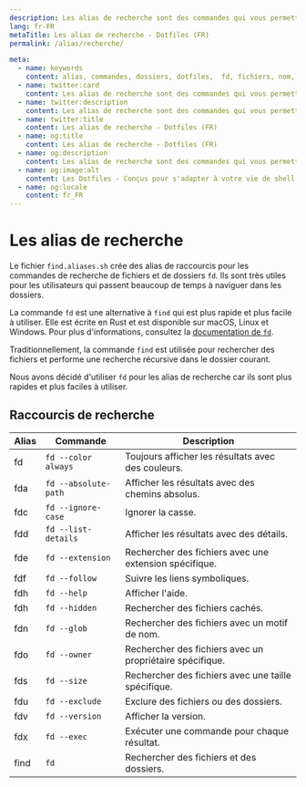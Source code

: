 ```yaml
---
description: Les alias de recherche sont des commandes qui vous permettent de trouver des fichiers ou des dossiers en fonction de leur nom. Ils sont très utiles pour les utilisateurs qui passent beaucoup de temps à naviguer dans les dossiers.
lang: fr-FR
metaTitle: Les alias de recherche - Dotfiles (FR)
permalink: /alias/recherche/

meta:
  - name: keywords
    content: alias, commandes, dossiers, dotfiles,  fd, fichiers, nom, recherche, trouver
  - name: twitter:card
    content: Les alias de recherche sont des commandes qui vous permettent de trouver des fichiers ou des dossiers en fonction de leur nom. Ils sont très utiles pour les utilisateurs qui passent beaucoup de temps à naviguer dans les dossiers.
  - name: twitter:description
    content: Les alias de recherche sont des commandes qui vous permettent de trouver des fichiers ou des dossiers en fonction de leur nom. Ils sont très utiles pour les utilisateurs qui passent beaucoup de temps à naviguer dans les dossiers.
  - name: twitter:title
    content: Les alias de recherche - Dotfiles (FR)
  - name: og:title
    content: Les alias de recherche - Dotfiles (FR)
  - name: og:description
    content: Les alias de recherche sont des commandes qui vous permettent de trouver des fichiers ou des dossiers en fonction de leur nom. Ils sont très utiles pour les utilisateurs qui passent beaucoup de temps à naviguer dans les dossiers.
  - name: og:image:alt
    content: Les Dotfiles - Conçus pour s'adapter à votre vie de shell
  - name: og:locale
    content: fr_FR
---
```


# Les alias de recherche

Le fichier `find.aliases.sh` crée des alias de raccourcis pour les commandes de
recherche de fichiers et de dossiers `fd`. Ils sont très utiles pour les
utilisateurs qui passent beaucoup de temps à naviguer dans les dossiers.

La commande `fd` est une alternative à `find` qui est plus rapide et plus facile
à utiliser. Elle est écrite en Rust et est disponible sur macOS, Linux et
Windows. Pour plus d'informations, consultez la [documentation de `fd`][fd].

Traditionnellement, la commande `find` est utilisée pour rechercher des fichiers
et performe une recherche récursive dans le dossier courant.

Nous avons décidé d'utiliser `fd` pour les alias de recherche car ils sont plus
rapides et plus faciles à utiliser.

## Raccourcis de recherche

| Alias | Commande             | Description                                              |
| ----- | -------------------- | -------------------------------------------------------- |
| fd    | `fd --color always`  | Toujours afficher les résultats avec des couleurs.       |
| fda   | `fd --absolute-path` | Afficher les résultats avec des chemins absolus.         |
| fdc   | `fd --ignore-case`   | Ignorer la casse.                                        |
| fdd   | `fd --list-details`  | Afficher les résultats avec des détails.                 |
| fde   | `fd --extension`     | Rechercher des fichiers avec une extension spécifique.   |
| fdf   | `fd --follow`        | Suivre les liens symboliques.                            |
| fdh   | `fd --help`          | Afficher l'aide.                                         |
| fdh   | `fd --hidden`        | Rechercher des fichiers cachés.                          |
| fdn   | `fd --glob`          | Rechercher des fichiers avec un motif de nom.            |
| fdo   | `fd --owner`         | Rechercher des fichiers avec un propriétaire spécifique. |
| fds   | `fd --size`          | Rechercher des fichiers avec une taille spécifique.      |
| fdu   | `fd --exclude`       | Exclure des fichiers ou des dossiers.                    |
| fdv   | `fd --version`       | Afficher la version.                                     |
| fdx   | `fd --exec`          | Exécuter une commande pour chaque résultat.              |
| find  | `fd`                 | Rechercher des fichiers et des dossiers.                 |

[fd]: https://github.com/sharkdp/fd
